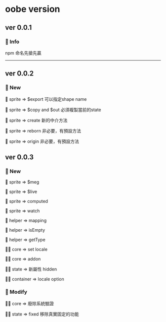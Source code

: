 # oobe version

## ver 0.0.1

### 📃 Info

npm 命名先搶先贏

---

## ver 0.0.2

### 📃 New

🙉 sprite => $export 可以指定shape name

🙉 sprite => $copy and $out 必須複製當前的state

🙉 sprite => create 新的中介方法

🙉 sprite => reborn 非必要，有預設方法

🙉 sprite => origin 非必要，有預設方法

## ver 0.0.3

### 📃 New

🙉 sprite => $meg

🙉 sprite => $live

🙉 sprite => computed

🙉 sprite => watch

🤝 helper => mapping

🤝 helper => isEmpty

🤝 helper => getType

🤸🏻‍ core => set locale

🤸🏻‍ core => addon

🤸🏻‍ state => 新屬性 hidden

🤸🏻‍ container => locale option

### 📃 Modify

🤸🏻‍ core => 廢除系統驗證

🤸🏻‍ state => fixed 移除真實固定的功能
